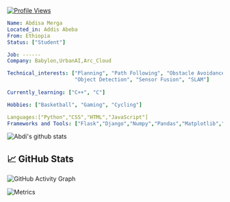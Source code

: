 
[![Profile Views](https://gpvc.arturio.dev/abdimk)](https://github.com/abdimk)

```yaml
Name: Abdisa Merga
Located_in: Addis Abeba
From: Ethiopia
Status: ["Student"]

Job: ------
Company: Babylon,UrbanAI,Arc_Cloud

Technical_interests: ["Planning", "Path Following", "Obstacle Avoidance", 
                      "Object Detection", "Sensor Fusion", "SLAM"]
                      
Currently_learning: ["C++", "C"]

Hobbies: ["Basketball", "Gaming", "Cycling"]

Languages:["Python","CSS","HTML","JavaScript"]
Frameworks and Tools: ["Flask","Django","Numpy","Pandas","Matplotlib","Heroku","Jupyter Notebook","NLTK","AWS","...ETC"]
```

<!--
gnnbnb
![Languages](https://github-readme-stats.vercel.app/api/top-langs/?username=abdimk&theme=merko&layout=compact)

-->
 
![Abdi's github stats](https://github-readme-stats.vercel.app/api?username=abdimk&show_icons=true&theme=radical&include_all_commits=true) 

<!---
### Contribution Graph:

<p align="center">
  <a href="https://github.com/abdimk">
    <img src="https://github-readme-streak-stats.herokuapp.com/?user=abdimk#version3"/>
  </a>
</p>
<a href="https://github.com/abdimk"><img alt="abdi's Activity Graph" src="https://activity-graph.herokuapp.com/graph?username=abdimk&bg_color=1F222E&color=F8D866&line=F85D7F&point=FFFFFF&hide_border=true" /></a>

<details>
  <summary>Activity Metrics</summary>
  <br/>
<p align="left"> <a href="https://github.com/abdimk"><img src="https://metrics.lecoq.io/abdimk?template=classic&base.header=0&base.metadata=0&isocalendar=1&languages=1&people=1&isocalendar.duration=half-year&languages.limit=8&languages.sections=most-used&languages.colors=github&languages.threshold=0%25&languages.indepth=false&languages.recent.load=300&languages.recent.days=14&people.limit=24&people.size=28&people.types=followers%2C%20following&people.identicons=false&people.shuffle=false&config.timezone=Asia%2FCalcutta" alt="abdimk" /></a> </p>

</details>
..
-->
## &#x1f4c8; GitHub Stats


![GitHub Activity Graph](https://activity-graph.herokuapp.com/graph?username=vaulstein&bg_color=000000&color=4fff67&line=4fff67&point=ffffff&area=true&hide_border=true)  

![Metrics](https://metrics.lecoq.io/vaulstein?template=terminal&languages=1&stars=1&stackoverflow=1&languages.colors=github&languages.threshold=0%25&stars.limit=4&stackoverflow.user=1934182&stackoverflow.sections=answers-top%2C%20questions-recent&stackoverflow.limit=2&stackoverflow.lines=4&config.timezone=Asia%2FCalcutta)
